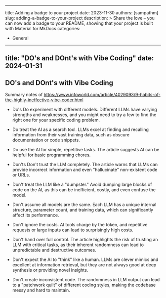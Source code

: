 ______________________________________________________________________

title: Adding a badge to your project date: 2023-11-30 authors: [sampathm]
slug: adding-a-badge-to-your-project description: > Share the love – you can
now add a badge to your README, showing that your project is built with
Material for MkDocs categories:

- General

______________________________________________________________________

## title: "DO's and DOnt's with Vibe Coding" date: 2024-01-31

## DO's and DOnt's with Vibe Coding

Summary notes of
https://www.infoworld.com/article/4029093/9-habits-of-the-highly-ineffective-vibe-coder.html

- Do's Do experiment with different models. Different LLMs have varying
  strengths and weaknesses, and you might need to try a few to find the right
  one for your specific coding problem.

- Do treat the AI as a search tool. LLMs excel at finding and recalling
  information from their vast training data, such as obscure documentation or
  code snippets.

- Do use the AI for simple, repetitive tasks. The article suggests AI can be
  helpful for basic programming chores.

- Don'ts Don't trust the LLM completely. The article warns that LLMs can
  provide incorrect information and even "hallucinate" non-existent code or
  URLs.

- Don't treat the LLM like a "dumpster." Avoid dumping large blocks of code on
  the AI, as this can be inefficient, costly, and even confuse the model.

- Don't assume all models are the same. Each LLM has a unique internal
  structure, parameter count, and training data, which can significantly affect
  its performance.

- Don't ignore the costs. AI tools charge by the token, and repetitive requests
  or large inputs can lead to surprisingly high costs.

- Don't hand over full control. The article highlights the risk of trusting an
  LLM with critical tasks, as their inherent randomness can lead to
  unpredictable and destructive outcomes.

- Don't expect the AI to "think" like a human. LLMs are clever mimics and
  excellent at information retrieval, but they are not always good at deep
  synthesis or providing novel insights.

- Don't create inconsistent code. The randomness in LLM output can lead to a
  "patchwork quilt" of different coding styles, making the codebase messy and
  hard to maintain.
